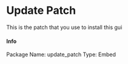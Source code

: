 # Update Patch
This is the patch that you use to install this gui

#### Info
Package Name: update_patch
Type: Embed

